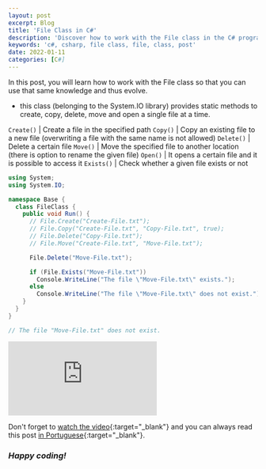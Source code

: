 ```yaml
---
layout: post
excerpt: Blog
title: 'File Class in C#'
description: 'Discover how to work with the File class in the C# programming language. Get answers to your questions with the theory and examples presented.'
keywords: 'c#, csharp, file class, file, class, post'
date: 2022-01-11
categories: [C#]
---
```


In this post, you will learn how to work with the File class so that you can use that same knowledge and thus evolve.

- this class (belonging to the System.IO library) provides static methods to create, copy, delete, move and open a single file at a time.

`Create()` | Create a file in the specified path
`Copy()` | Copy an existing file to a new file (overwriting a file with the same name is not allowed)
`Delete()` | Delete a certain file
`Move()` | Move the specified file to another location (there is option to rename the given file)
`Open()` | It opens a certain file and it is possible to access it
`Exists()` | Check whether a given file exists or not

```csharp
using System;
using System.IO;

namespace Base {
  class FileClass {
    public void Run() {
      // File.Create("Create-File.txt");
      // File.Copy("Create-File.txt", "Copy-File.txt", true);
      // File.Delete("Copy-File.txt");
      // File.Move("Create-File.txt", "Move-File.txt");

      File.Delete("Move-File.txt");

      if (File.Exists("Move-File.txt"))
        Console.WriteLine("The file \"Move-File.txt\" exists.");
      else
        Console.WriteLine("The file \"Move-File.txt\" does not exist.");
    }
  }
}

// The file "Move-File.txt" does not exist.
```

<div class="video-container">
  <iframe src="https://www.youtube.com/embed/jW8uXGlFwZo" frameborder="0" allowfullscreen></iframe>
</div>

Don't forget to [watch the video](https://youtu.be/jW8uXGlFwZo){:target="\_blank"} and you can always read this post [in Portuguese](https://caffeinealgorithm.com/blog/20220111/classe-file-em-csharp/){:target="\_blank"}.

### _Happy coding!_
